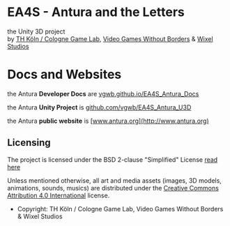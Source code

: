 # EA4S - Antura and the Letters

the Unity 3D project  
by [TH Köln / Cologne Game Lab](http://www.colognegamelab.de/), [Video Games Without Borders](http://vgwb.org) & [Wixel Studios](www.wixelstudios.com)

# Docs and Websites

the Antura **Developer Docs** are [vgwb.github.io/EA4S_Antura_Docs](https://vgwb.github.io/EA4S_Antura_Docs/)

the Antura **Unity Project** is [github.com/vgwb/EA4S_Antura_U3D](https://github.com/vgwb/EA4S_Antura_U3D/)

the Antura **public website** is [www.antura.org](http://www.antura.org)

## Licensing

The project is licensed under the BSD 2-clause "Simplified" License [read here](LICENSE.md)

Unless mentioned otherwise, all art and media assets (images, 3D models, animations, sounds, musics) are distributed under the [Creative Commons Attribution 4.0 International](http://creativecommons.org/licenses/by/4.0/) license.

* Copyright: TH Köln / Cologne Game Lab, Video Games Without Borders & Wixel Studios
